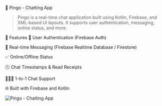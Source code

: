 📱 Pingo - Chatting App
> Pingo is a real-time chat application built using Kotlin, Firebase, and XML-based UI layouts. It supports user authentication, messaging, online status, and more.

🚀 Features
🔐 User Authentication (Firebase Auth)

💬 Real-time Messaging (Firebase Realtime Database / Firestore)

✅ Online/Offline Status

🕓 Chat Timestamps & Read Receipts

🧑‍🤝‍🧑 1-to-1 Chat Support

🌐 Built with Firebase and Kotlin

![Pingo - Chatting App](https://github.com/user-attachments/assets/4c5f67c0-4b2c-4849-84e3-aceab10b9c48)

